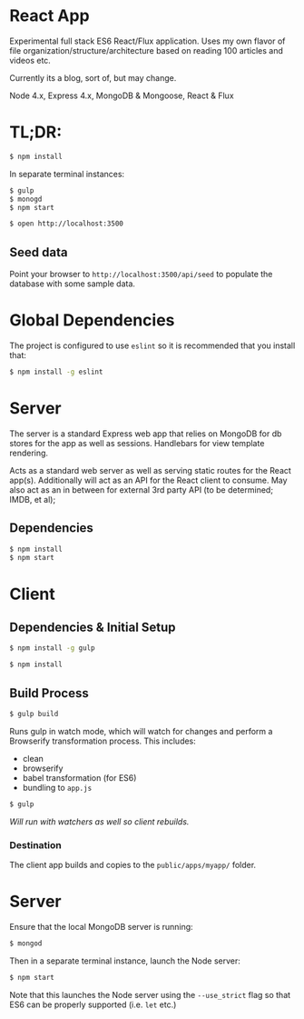 # React App

Experimental full stack ES6 React/Flux application.  Uses my own flavor of file
organization/structure/architecture based on reading 100 articles and videos etc.

Currently its a blog, sort of, but may change.

Node 4.x, Express 4.x, MongoDB & Mongoose, React & Flux

# TL;DR:

```bash
$ npm install
```

In separate terminal instances:

```bash
$ gulp
$ monogd
$ npm start
```

```bash
$ open http://localhost:3500
```

## Seed data

Point your browser to `http://localhost:3500/api/seed` to populate the database
with some sample data.

# Global Dependencies

The project is configured to use `eslint` so it is recommended that you install that:

```bash
$ npm install -g eslint
```

# Server

The server is a standard Express web app that relies on MongoDB for db stores for
the app as well as sessions.  Handlebars for view template rendering.

Acts as a standard web server as well as serving static routes for the React app(s).
Additionally will act as an API for the React client to consume.  May also act as
an in between for external 3rd party API (to be determined; IMDB, et al);

## Dependencies

```bash
$ npm install
$ npm start
```

# Client

## Dependencies & Initial Setup

```bash
$ npm install -g gulp
```

```bash
$ npm install
```

## Build Process

```bash
$ gulp build
```

Runs gulp in watch mode, which will watch for changes and perform a Browserify
transformation process.  This includes:

 * clean
 * browserify
 * babel transformation (for ES6)
 * bundling to `app.js`

```bash
$ gulp
```

_Will run with watchers as well so client rebuilds._

### Destination

The client app builds and copies to the `public/apps/myapp/` folder.

# Server

Ensure that the local MongoDB server is running:

```bash
$ mongod
```

Then in a separate terminal instance, launch the Node server:

```bash
$ npm start
```

Note that this launches the Node server using the `--use_strict` flag so that
ES6 can be properly supported (i.e. `let` etc.)
